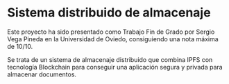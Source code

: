 # Sistema distribuido de almacenaje
Este proyecto ha sido presentado como Trabajo Fin de Grado por Sergio Vega Pineda en la Universidad de Oviedo, consiguiendo una nota máxima de 10/10. 

Se trata de un sistema de almacenaje distribuido que combina IPFS con tecnología Blockchain para conseguir una aplicación segura y privada para almacenar documentos. 
